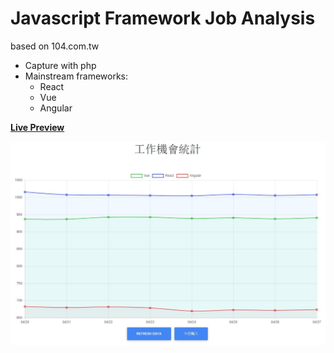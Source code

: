 # Javascript Framework Job Analysis

based on 104.com.tw

- Capture with php
- Mainstream frameworks:
  - React
  - Vue
  - Angular
 
 **[Live Preview](http://jobopp.mlclmtan.ga/)**

![graph](https://github.com/mlclmtan/jobanalysis/blob/master/jsfrmwkjobanalysis.jpg)
